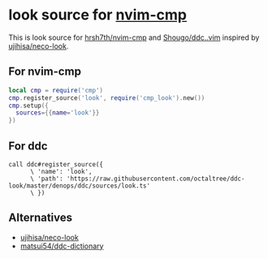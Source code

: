 # look source for [nvim-cmp](https://github.com/hrsh7th/nvim-cmp)
This is look source for [hrsh7th/nvim-cmp](https://github.com/hrsh7th/nvim-cmp) and [Shougo/ddc..vim](https://github.com/hrsh7th/nvim-cmp) inspired by [ujihisa/neco-look](https://github.com/ujihisa/neco-look).


## For nvim-cmp
```lua
local cmp = require('cmp')
cmp.register_source('look', require('cmp_look').new())
cmp.setup({
  sources={{name='look'}}
})
```

## For ddc
```vim
call ddc#register_source({
      \ 'name': 'look',
      \ 'path': 'https://raw.githubusercontent.com/octaltree/ddc-look/master/denops/ddc/sources/look.ts'
      \ })
```

## Alternatives
* [ujihisa/neco-look](https://github.com/ujihisa/neco-look)
* [matsui54/ddc-dictionary](https://github.com/matsui54/ddc-dictionary)
